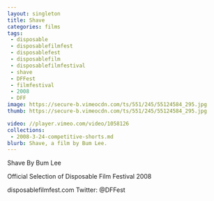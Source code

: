 ```yaml
---
layout: singleton
title: Shave
categories: films
tags:
 - disposable
 - disposablefilmfest
 - disposablefest
 - disposablefilm
 - disposablefilmfestival
 - shave
 - DFFest
 - filmfestival
 - 2008
 - DFF
image: https://secure-b.vimeocdn.com/ts/551/245/55124584_295.jpg
thumb: https://secure-b.vimeocdn.com/ts/551/245/55124584_295.jpg

video: //player.vimeo.com/video/1058126
collections:
 - 2008-3-24-competitive-shorts.md
blurb: Shave, a film by Bum Lee.
---
```


Shave
By Bum Lee

Official Selection of Disposable Film Festival 2008

disposablefilmfest.com
Twitter: @DFFest